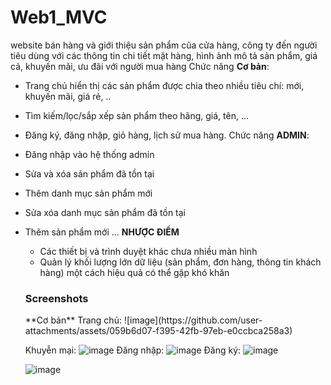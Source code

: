 # Web1_MVC
website bán hàng và giới thiệu sản phẩm của cửa hàng, công ty đến
người tiêu dùng với các thông tin chi tiết mặt hàng, hình ảnh mô tả sản phẩm, giá
cả, khuyến mãi, ưu đãi với người mua hàng
Chức năng **Cơ bản**:
- Trang chủ hiển thị các sản phẩm được chia theo nhiều tiêu chí: mới, khuyến mãi, giá rẻ, ..
- Tìm kiếm/lọc/sắp xếp sản phẩm theo hãng, giá, tên, ...
- Đăng ký, đăng nhập, giỏ hàng, lịch sử mua hàng.
Chức năng **ADMIN**:
- Đăng nhập vào hệ thống admin
- Sửa và xóa sản phẩm đã tồn tại
- Thêm danh mục sản phẩm mới
- Sửa xóa danh mục sản phẩm đã tồn tại
- Thêm sản phẩm mới ...
  **NHƯỢC ĐIỂM**
  - Các thiết bị và trình duyệt khác chưa nhiều màn hình
  - Quản lý khối lượng lớn dữ liệu (sản phẩm, đơn hàng, thông tin khách hàng) một cách hiệu quả có thể gặp khó khăn
  
  <h3> Screenshots </h3>
  **Cơ bản**
  Trang chủ:
  ![image](https://github.com/user-attachments/assets/059b6d07-f395-42fb-97eb-e0ccbca258a3)


  Khuyễn mại:
  ![image](https://github.com/user-attachments/assets/1d92286b-e3a9-4b47-85f1-524c66ef60aa)
  Đăng nhập:
  ![image](https://github.com/user-attachments/assets/dc9d58d0-3993-440a-b38c-b195c2661994)
  Đăng ký:
  ![image](https://github.com/user-attachments/assets/a1a8c21a-0d3e-4a3b-bd01-f56764693163)

  
  ![image](https://github.com/user-attachments/assets/76642f73-9271-4e0d-aaf5-e941d56adcff)
